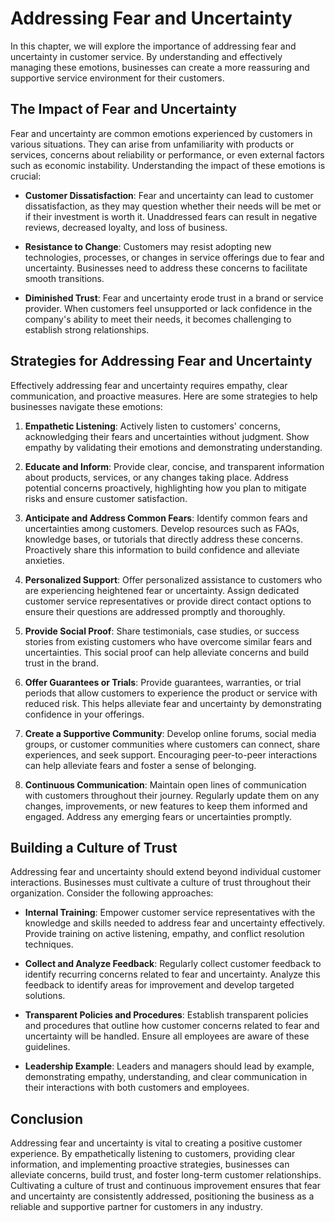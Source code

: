 Addressing Fear and Uncertainty
==========================================

In this chapter, we will explore the importance of addressing fear and uncertainty in customer service. By understanding and effectively managing these emotions, businesses can create a more reassuring and supportive service environment for their customers.

The Impact of Fear and Uncertainty
----------------------------------

Fear and uncertainty are common emotions experienced by customers in various situations. They can arise from unfamiliarity with products or services, concerns about reliability or performance, or even external factors such as economic instability. Understanding the impact of these emotions is crucial:

* **Customer Dissatisfaction**: Fear and uncertainty can lead to customer dissatisfaction, as they may question whether their needs will be met or if their investment is worth it. Unaddressed fears can result in negative reviews, decreased loyalty, and loss of business.

* **Resistance to Change**: Customers may resist adopting new technologies, processes, or changes in service offerings due to fear and uncertainty. Businesses need to address these concerns to facilitate smooth transitions.

* **Diminished Trust**: Fear and uncertainty erode trust in a brand or service provider. When customers feel unsupported or lack confidence in the company's ability to meet their needs, it becomes challenging to establish strong relationships.

Strategies for Addressing Fear and Uncertainty
----------------------------------------------

Effectively addressing fear and uncertainty requires empathy, clear communication, and proactive measures. Here are some strategies to help businesses navigate these emotions:

1. **Empathetic Listening**: Actively listen to customers' concerns, acknowledging their fears and uncertainties without judgment. Show empathy by validating their emotions and demonstrating understanding.

2. **Educate and Inform**: Provide clear, concise, and transparent information about products, services, or any changes taking place. Address potential concerns proactively, highlighting how you plan to mitigate risks and ensure customer satisfaction.

3. **Anticipate and Address Common Fears**: Identify common fears and uncertainties among customers. Develop resources such as FAQs, knowledge bases, or tutorials that directly address these concerns. Proactively share this information to build confidence and alleviate anxieties.

4. **Personalized Support**: Offer personalized assistance to customers who are experiencing heightened fear or uncertainty. Assign dedicated customer service representatives or provide direct contact options to ensure their questions are addressed promptly and thoroughly.

5. **Provide Social Proof**: Share testimonials, case studies, or success stories from existing customers who have overcome similar fears and uncertainties. This social proof can help alleviate concerns and build trust in the brand.

6. **Offer Guarantees or Trials**: Provide guarantees, warranties, or trial periods that allow customers to experience the product or service with reduced risk. This helps alleviate fear and uncertainty by demonstrating confidence in your offerings.

7. **Create a Supportive Community**: Develop online forums, social media groups, or customer communities where customers can connect, share experiences, and seek support. Encouraging peer-to-peer interactions can help alleviate fears and foster a sense of belonging.

8. **Continuous Communication**: Maintain open lines of communication with customers throughout their journey. Regularly update them on any changes, improvements, or new features to keep them informed and engaged. Address any emerging fears or uncertainties promptly.

Building a Culture of Trust
---------------------------

Addressing fear and uncertainty should extend beyond individual customer interactions. Businesses must cultivate a culture of trust throughout their organization. Consider the following approaches:

* **Internal Training**: Empower customer service representatives with the knowledge and skills needed to address fear and uncertainty effectively. Provide training on active listening, empathy, and conflict resolution techniques.

* **Collect and Analyze Feedback**: Regularly collect customer feedback to identify recurring concerns related to fear and uncertainty. Analyze this feedback to identify areas for improvement and develop targeted solutions.

* **Transparent Policies and Procedures**: Establish transparent policies and procedures that outline how customer concerns related to fear and uncertainty will be handled. Ensure all employees are aware of these guidelines.

* **Leadership Example**: Leaders and managers should lead by example, demonstrating empathy, understanding, and clear communication in their interactions with both customers and employees.

Conclusion
----------

Addressing fear and uncertainty is vital to creating a positive customer experience. By empathetically listening to customers, providing clear information, and implementing proactive strategies, businesses can alleviate concerns, build trust, and foster long-term customer relationships. Cultivating a culture of trust and continuous improvement ensures that fear and uncertainty are consistently addressed, positioning the business as a reliable and supportive partner for customers in any industry.
